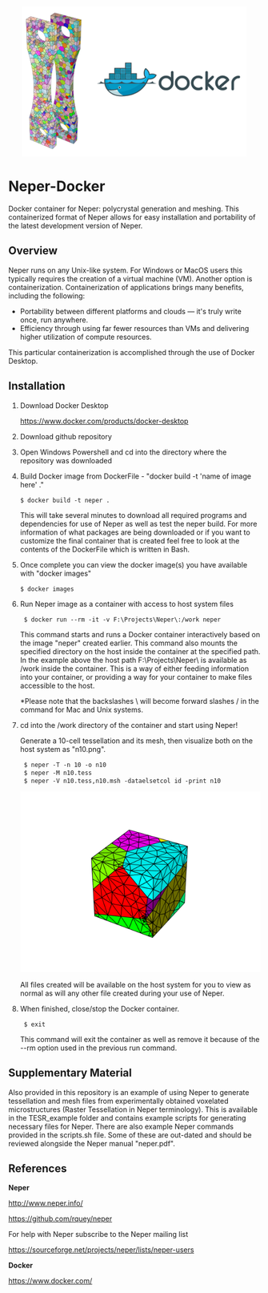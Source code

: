 <p align="center">
  <img width="450" height="300" src="https://github.com/jonathanhestroffer/Neper-Docker/blob/master/preview.png">
</p>

# Neper-Docker
Docker container for Neper: polycrystal generation and meshing. This containerized format of Neper allows for easy installation and portability of the latest development version of Neper.

## Overview
Neper runs on any Unix-like system. For Windows or MacOS users this typically requires the creation of a virtual machine (VM). Another option is containerization. Containerization of applications brings many benefits, including the following:

* Portability between different platforms and clouds — it's truly write once, run anywhere. 
* Efficiency through using far fewer resources than VMs and delivering higher utilization of compute resources.

This particular containerization is accomplished through the use of Docker Desktop.

## Installation

1.  Download Docker Desktop

    https://www.docker.com/products/docker-desktop

2.  Download github repository

3.  Open Windows Powershell and cd into the directory where the repository was downloaded

4.  Build Docker image from DockerFile - "docker build -t 'name of image here' ."
        
        $ docker build -t neper .

    This will take several minutes to download all required programs and dependencies for use of Neper as well as test the neper build. For more information of what packages are being downloaded or if you want to customize the final container that is created feel free to look at the contents of the DockerFile which is written in Bash.

5.  Once complete you can view the docker image(s) you have available with "docker images"

        $ docker images
        
6. Run Neper image as a container with access to host system files

        $ docker run --rm -it -v F:\Projects\Neper\:/work neper

    This command starts and runs a Docker container interactively based on the image "neper" created earlier. This command also mounts the specified directory on the host inside the container at the specified path. In the example above the host path F:\Projects\Neper\ is available as /work inside the container. This is a way of either feeding information into your container, or providing a way for your container to make files accessible to the host. 
    
    *Please note that the backslashes \ will become forward slashes / in the command for Mac and Unix systems. 
    
7. cd into the /work directory of the container and start using Neper!
    
    Generate a 10-cell tessellation and its mesh, then visualize both on the host system as "n10.png". 

        $ neper -T -n 10 -o n10
		$ neper -M n10.tess
		$ neper -V n10.tess,n10.msh -dataelsetcol id -print n10
		
	![Visualization](https://github.com/jonathanhestroffer/Neper-Docker/blob/master/n10.png)
        
    All files created will be available on the host system for you to view as normal as will any other file created during your use of Neper.
    
8. When finished, close/stop the Docker container.

        $ exit
        
    This command will exit the container as well as remove it because of the --rm option used in the previous run command.

## Supplementary Material

Also provided in this repository is an example of using Neper to generate tessellation and mesh files from experimentally obtained voxelated microstructures (Raster Tessellation in Neper terminology). This is available in the TESR_example folder and contains example scripts for generating necessary files for Neper. There are also example Neper commands provided in the scripts.sh file. Some of these are out-dated and should be reviewed alongside the Neper manual "neper.pdf".

## References

**Neper**

http://www.neper.info/

https://github.com/rquey/neper

For help with Neper subscribe to the Neper mailing list 

https://sourceforge.net/projects/neper/lists/neper-users



**Docker**

https://www.docker.com/
